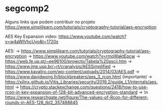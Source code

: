 # segcomp2
Alguns links que podem contribuir no projeto
https://www.simplilearn.com/tutorials/cryptography-tutorial/aes-encryption


AES Key Expansion video:
https://www.youtube.com/watch?v=w4aWIVhcUyo&t=1720s

AES:
-> https://www.simplilearn.com/tutorials/cryptography-tutorial/aes-encryption
-> https://www.youtube.com/watch?v=rmqWaktEpcw
-> https://web.fe.up.pt/~ee96100/projecto/Tabela%20ascii.htm
-> https://www.ime.usp.br/~rt/cranalysis/AESSimplified
-> https://www.kavaliro.com/wp-content/uploads/2014/03/AES.pdf
-> https://www.davidwong.fr/blockbreakers/aes_3_rcon.html (importante)
-> https://xilinx.github.io/Vitis_Libraries/security/2019.2/guide_L1/internals/aes.html
-> https://crypto.stackexchange.com/questions/2418/how-to-use-rcon-in-key-expansion-of-128-bit-advanced-encryption-standard
-> \n https://www.researchgate.net/figure/The-values-of-Rcon-for-different-rounds-in-AES-128_tbl2_357488845
